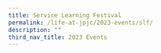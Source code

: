 ```yaml
---
title: Service Learning Festival
permalink: /life-at-jpjc/2023-events/slf/
description: ""
third_nav_title: 2023 Events
---
```

